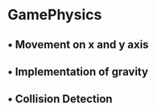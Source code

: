 # GamePhysics

## • Movement on x and y axis
## • Implementation of gravity
## • Collision Detection 

